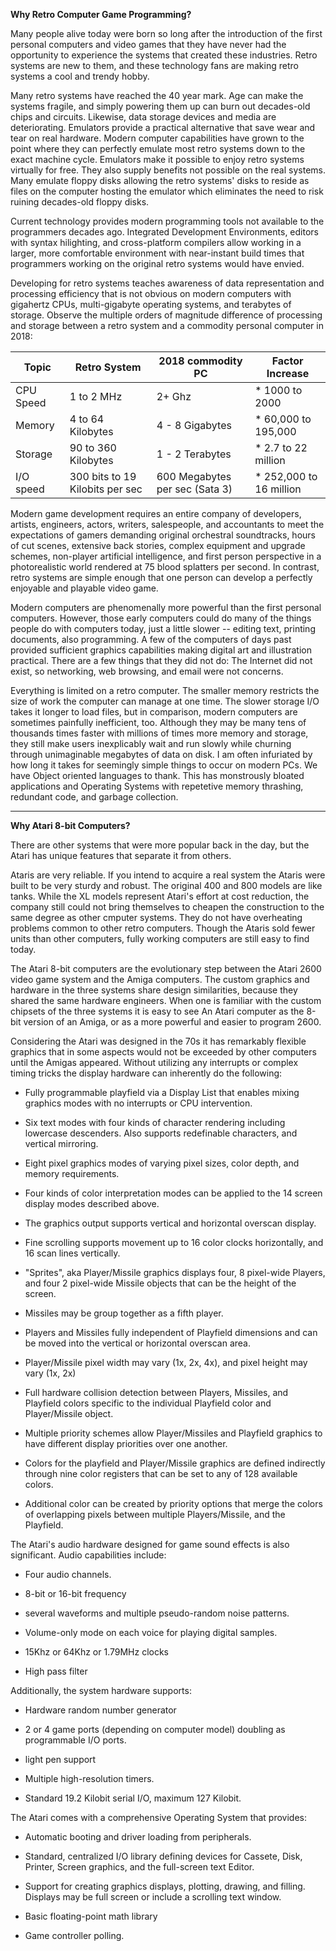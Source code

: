 
**Why Retro Computer Game Programming?**

Many people alive today were born so long after the introduction of the first personal computers and video games that they have never had the opportunity to experience the systems that created these industries.  Retro systems are new to them, and these technology fans are making retro systems a cool and trendy hobby.  

Many retro systems have reached the 40 year mark.  Age can make the systems fragile, and simply powering them up can burn out decades-old chips and circuits.  Likewise, data storage devices and media are deteriorating.  Emulators provide a practical alternative that save wear and tear on real hardware.  Modern computer capabilities have grown to the point where they can perfectly emulate most retro systems down to the exact machine cycle.  Emulators make it possible to enjoy retro systems virtually for free.  They also supply benefits not possible on the real systems.  Many emulate floppy disks allowing the retro systems' disks to reside as files on the computer hosting the emulator which eliminates the need to risk ruining decades-old floppy disks.

Current technology provides modern programming tools not available to the programmers decades ago.  Integrated Development Environments, editors with syntax hilighting, and cross-platform compilers allow working in a larger, more comfortable environment with near-instant build times that programmers working on the original retro systems would have envied.

Developing for retro systems teaches awareness of data representation and processing efficiency that is not obvious on modern computers with gigahertz CPUs, multi-gigabyte operating systems, and terabytes of storage.  Observe the multiple orders of magnitude difference of processing and storage between a retro system and a commodity personal computer in 2018:

Topic | Retro System | 2018 commodity PC | Factor Increase
--- | --- | --- | ---
CPU Speed | 1 to 2 MHz | 2+ Ghz | * 1000 to 2000
Memory | 4 to 64 Kilobytes | 4 - 8 Gigabytes | * 60,000 to 195,000
Storage | 90 to 360 Kilobytes | 1 - 2 Terabytes | * 2.7 to 22 million
I/O speed | 300 bits to 19 Kilobits per sec |  600 Megabytes per sec (Sata 3) | * 252,000 to 16 million

Modern game development requires an entire company of developers, artists, engineers, actors, writers, salespeople, and accountants to meet the expectations of gamers demanding original orchestral soundtracks, hours of cut scenes, extensive back stories, complex equipment and upgrade schemes, non-player artificial intelligence, and first person perspective in a photorealistic world rendered at 75 blood splatters per second.   In contrast, retro systems are simple enough that one person can develop a perfectly enjoyable and playable video game.

Modern computers are phenomenally more powerful than the first personal computers.  However, those early computers could do many of the things people do with computers today, just a little slower -- editing text, printing documents, also programming.  A few of the computers of days past provided sufficient graphics capabilities making digital art and illustration practical.  There are a few things that they did not do:  The Internet did not exist, so networking, web browsing, and email were not concerns.

Everything is limited on a retro computer.  The smaller memory restricts the size of work the computer can manage at one time.  The slower storage I/O takes it longer to load files, but in comparison, modern computers are sometimes painfully inefficient, too.  Although they may be many tens of thousands times faster with millions of times more memory and storage, they still make users inexplicably wait and run slowly while churning through unimaginable megabytes of data on disk.  I am often infuriated by how long it takes for seemingly simple things to occur on modern PCs.  We have Object oriented languages to thank.  This has monstrously bloated applications and Operating Systems with repetetive memory thrashing, redundant code, and garbage collection.

---

**Why Atari 8-bit Computers?**

There are other systems that were more popular back in the day, but the Atari has unique features that separate it from others.

Ataris are very reliable.  If you intend to acquire a real system the Ataris were built to be very sturdy and robust.  The original 400 and 800 models are like tanks.  While the XL models represent Atari's effort at cost reduction, the company still could not bring themselves to cheapen the construction to the same degree as other cmputer systems.  They do not have overheating problems common to other retro computers.  Though the Ataris sold fewer units than other computers, fully working computers are still easy to find today.

The Atari 8-bit computers are the evolutionary step between the Atari 2600 video game system and the Amiga computers.  The custom graphics and hardware in the three systems share design similarities, because they shared the same hardware engineers.  When one is familiar with the custom chipsets of the three systems it is easy to see An Atari computer as the 8-bit version of an Amiga, or as a more powerful and easier to program 2600.

Considering the Atari was designed in the 70s it has remarkably flexible graphics that in some aspects would not be exceeded by other computers until the Amigas appeared.  Without utilizing any interrupts or complex timing tricks the display hardware can inherently do the following:

- Fully programmable playfield via a Display List that enables mixing graphics modes with no interrupts or CPU intervention.

- Six text modes with four kinds of character rendering including lowercase descenders.  Also supports redefinable characters, and vertical mirroring.

- Eight pixel graphics modes of varying pixel sizes, color depth, and memory requirements.

- Four kinds of color interpretation modes can be applied to the 14 screen display modes described above.

- The graphics output supports vertical and horizontal overscan display.

- Fine scrolling supports movement up to 16 color clocks horizontally, and 16 scan lines vertically.

- "Sprites", aka Player/Missile graphics displays four, 8 pixel-wide Players, and four 2 pixel-wide Missile objects that can be the height of the screen.

- Missiles may be group together as a fifth player.

- Players and Missiles fully independent of Playfield dimensions and can be moved into the vertical or horizontal overscan area.

- Player/Missile pixel width may vary (1x, 2x, 4x), and pixel height may vary (1x, 2x)

- Full hardware collision detection between Players, Missiles, and Playfield colors specific to the individual Playfield color and Player/Missile object.

- Multiple priority schemes allow Player/Missiles and Playfield graphics to have different display priorities over one another. 

- Colors for the playfield and Player/Missile graphics are defined indirectly through nine color registers that can be set to any of 128 available colors.

- Additional color can be created by priority options that merge the colors of overlapping pixels between multiple Players/Missile, and the Playfield.

The Atari's audio hardware designed for game sound effects is also significant.  Audio capabilities include:

- Four audio channels.

- 8-bit or 16-bit frequency 

- several waveforms and multiple pseudo-random noise patterns.

- Volume-only mode on each voice for playing digital samples.

- 15Khz or 64Khz or 1.79MHz clocks

- High pass filter

Additionally, the system hardware supports:

- Hardware random number generator

- 2 or 4 game ports (depending on computer model) doubling as programmable I/O ports.

- light pen support

- Multiple high-resolution timers.

- Standard 19.2 Kilobit serial I/O, maximum 127 Kilobit.

The Atari comes with a comprehensive Operating System that provides:

- Automatic booting and driver loading from peripherals.

- Standard, centralized I/O library defining devices for Cassete, Disk, Printer, Screen graphics, and the full-screen text Editor.

- Support for creating graphics displays, plotting, drawing, and filling.  Displays may be full screen or include a scrolling text window.

- Basic floating-point math library

- Game controller polling.
